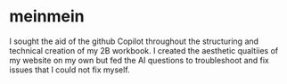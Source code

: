 # meinmein
I sought the aid of the github Copilot throughout the structuring and technical creation of my 2B workbook. I created the aesthetic qualtiies of my website on my own but fed the AI questions to troubleshoot and fix issues that I could not fix myself. 
